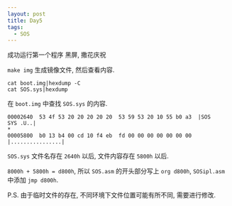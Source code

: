 ```yaml
---
layout: post
title: Day5
tags:
  - SOS
---
```


成功运行第一个程序 黑屏, 撒花庆祝

<!-- more -->

`make img` 生成镜像文件, 然后查看内容.

```
cat boot.img|hexdump -C
cat SOS.sys|hexdump
```

在 `boot.img` 中查找 `SOS.sys` 的内容.

```
00002640  53 4f 53 20 20 20 20 20  53 59 53 20 10 55 b0 a3  |SOS     SYS .U..|
*
00005800  b0 13 b4 00 cd 10 f4 eb  fd 00 00 00 00 00 00 00  |................|
```

`SOS.sys` 文件名存在 `2640h` 以后, 文件内容存在 `5800h` 以后.

`8000h + 5800h = d800h`, 所以 `SOS.asm` 的开头部分写上 `org d800h`, `SOSipl.asm` 中添加 `jmp d800h`.

P.S. 由于临时文件的存在, 不同环境下文件位置可能有所不同, 需要进行修改.
